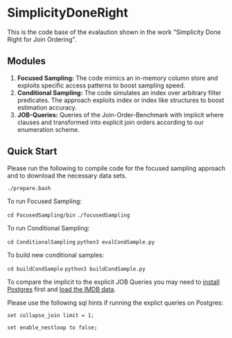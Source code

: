 # SimplicityDoneRight

This is the code base of the evalaution shown in the work "Simplicity Done Right for Join Ordering".

## Modules 

1. **Focused Sampling:** The code mimics an in-memory column store and exploits specific access patterns to boost sampling speed. 
2. **Conditional Sampling:** The code simulates an index over arbitrary filter predicates. The approach exploits index or index like structures to boost estimation accuracy. 
3. **JOB-Queries:** Queries of the Join-Order-Benchmark with implicit where clauses and transformed into explicit join orders according to our enumeration scheme. 

## Quick Start

Please run the following to compile code for the focused sampling approach and to download the necessary data sets. 

`./prepare.bash`

To run Focused Sampling:

`cd FocusedSampling/bin`
`./focusedSampling`

To run Conditional Sampling:

`cd ConditionalSampling`
`python3 evalCondSample.py`

To build new conditional samples: 

`cd buildCondSample`
`python3 buildCondSample.py`



To compare the implicit to the explicit JOB Queries you may need to [install Postgres](https://www.postgresql.org/)  first and [load the IMDB data](https://github.com/gregrahn/join-order-benchmark).

Please use the following sql hints if running the explict queries on Postgres:

`set collapse_join limit = 1;`

`set enable_nestloop to false;`
